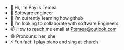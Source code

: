 - 👋 Hi, I’m Phylis Temea
- 👀 Software engineer
- 🌱 I’m currently learning how github
- 💞️ I’m looking to collaborate with software Engineers 
- 📫 How to reach me email at Ptemea@outlook.com
- 😄 Pronouns: her, she
- ⚡ Fun fact: I play piano and sing at church

<!---
Ptemea/Ptemea is a ✨ special ✨ repository because its `README.md` (this file) appears on your GitHub profile.
You can click the Preview link to take a look at your changes.
--->
